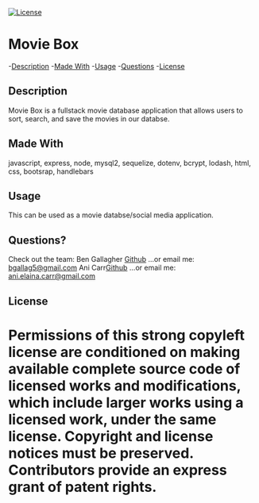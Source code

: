 [![License](https://img.shields.io/badge/License-GPLv3-blue.svg)](https://www.gnu.org/licenses/gpl-3.0.html)



 # Movie Box


  -[Description](#description)
  -[Made With](#made&nbspwith)
  -[Usage](#usage)
  -[Questions](#questions)
  -[License](#license)

  ## Description  
  Movie Box is a fullstack movie database application that allows users to sort, search, and save the movies in our databse.      
  
  
  ## Made With
  javascript, express, node, mysql2, sequelize, dotenv, bcrypt, lodash, html, css, bootsrap, handlebars

  ## Usage 
  This can be used as a movie databse/social media application.   

  ## Questions?
  Check out the team:
  Ben Gallagher [Github](https://github.com/Bgallag5)
  ...or email me: bgallag5@gmail.com
  Ani Carr[Github](https://github.com/anidino)
  ...or email me: ani.elaina.carr@gmail.com


  ## License  
  
  Permissions of this strong copyleft license are conditioned on making available complete source code of licensed works and modifications, which include larger works using a licensed work, under the same license. Copyright and license notices must be preserved. Contributors provide an express grant of patent rights.
=======

